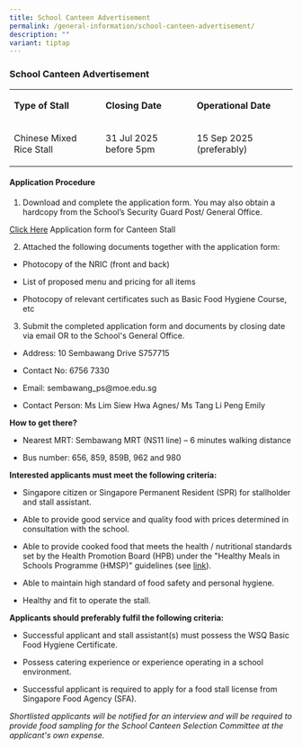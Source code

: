 ```yaml
---
title: School Canteen Advertisement
permalink: /general-information/school-canteen-advertisement/
description: ""
variant: tiptap
---
```

<h3>School Canteen Advertisement</h3>
<table style="minWidth: 75px">
<colgroup>
<col>
<col>
<col>
</colgroup>
<tbody>
<tr>
<td rowspan="1" colspan="1">
<p><strong>Type of Stall</strong>
</p>
</td>
<td rowspan="1" colspan="1">
<p><strong>Closing Date</strong>
</p>
</td>
<td rowspan="1" colspan="1">
<p><strong>Operational Date</strong>
</p>
</td>
</tr>
<tr>
<td rowspan="1" colspan="1">
<p>Chinese Mixed Rice Stall</p>
</td>
<td rowspan="1" colspan="1">
<p>31 Jul 2025 before 5pm</p>
</td>
<td rowspan="1" colspan="1">
<p>15 Sep 2025 (preferably)</p>
</td>
</tr>
</tbody>
</table>
<h4><strong>Application Procedure</strong></h4>
<ol data-tight="true" class="tight">
<li>
<p>Download and complete the application form. You may also obtain a hardcopy
from the School’s Security Guard Post/ General Office.</p>
</li>
</ol>
<p><a href="https://www.sembawangpri.moe.edu.sg/files/Application_Form_for_School_Canteen_Fruits___Cold_Drinks.pdf" rel="noopener nofollow" target="_blank">Click Here</a> Application
form for Canteen Stall</p>
<ol start="2" data-tight="true" class="tight">
<li>
<p>Attached the following documents together with the application form:</p>
</li>
</ol>
<ul data-tight="true" class="tight">
<li>
<p>Photocopy of the NRIC (front and back)</p>
</li>
<li>
<p>List of proposed menu and pricing for all items</p>
</li>
<li>
<p>Photocopy of relevant certificates such as Basic Food Hygiene Course,
etc</p>
</li>
</ul>
<ol start="3" data-tight="true" class="tight">
<li>
<p>Submit the completed application form and documents by closing date via
email OR to the School's General Office.</p>
</li>
</ol>
<ul data-tight="true" class="tight">
<li>
<p>Address: 10 Sembawang Drive S757715</p>
</li>
<li>
<p>Contact No: 6756 7330</p>
</li>
<li>
<p>Email: sembawang_ps@moe.edu.sg</p>
</li>
<li>
<p>Contact Person: Ms Lim Siew Hwa Agnes/ Ms Tang Li Peng Emily</p>
</li>
</ul>
<p><strong>How to get there?</strong>
</p>
<ul data-tight="true" class="tight">
<li>
<p>Nearest MRT: Sembawang MRT (NS11 line) – 6 minutes walking distance</p>
</li>
<li>
<p>Bus number: 656, 859, 859B, 962 and 980</p>
</li>
</ul>
<p><strong>Interested applicants must meet the following criteria:</strong>
</p>
<ul data-tight="true" class="tight">
<li>
<p>Singapore citizen or Singapore Permanent Resident (SPR) for stallholder
and stall assistant.</p>
</li>
<li>
<p>Able to provide good service and quality food with prices determined in
consultation with the school.</p>
</li>
<li>
<p>Able to provide cooked food that meets the health / nutritional standards
set by the Health Promotion Board (HPB) under the "Healthy Meals in Schools
Programme (HMSP)" guidelines (see <a href="https://www.hpb.gov.sg/schools/school-programmes/healthy-meals-in-schools-programme" rel="noopener noreferrer nofollow" target="_blank">link</a>).</p>
</li>
<li>
<p>Able to maintain high standard of food safety and personal hygiene.</p>
</li>
<li>
<p>Healthy and fit to operate the stall.</p>
</li>
</ul>
<p><strong>Applicants should preferably fulfil the following criteria:</strong>
</p>
<ul data-tight="true" class="tight">
<li>
<p>Successful applicant and stall assistant(s) must possess the WSQ Basic
Food Hygiene Certificate.</p>
</li>
<li>
<p>Possess catering experience or experience operating in a school environment.</p>
</li>
<li>
<p>Successful applicant is required to apply for a food stall license from
Singapore Food Agency (SFA).</p>
</li>
</ul>
<p><em>Shortlisted applicants will be notified for an interview and will be required to provide food sampling for the School Canteen Selection Committee at the applicant's own expense.</em>
</p>